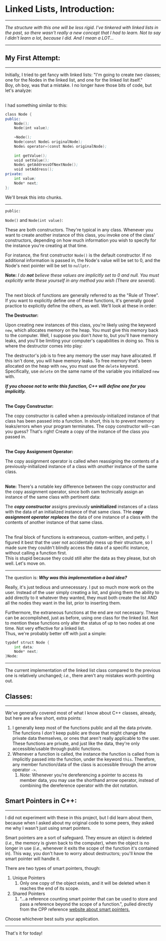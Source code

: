 # Linked Lists, Introduction:

---

*The structure with this one will be less rigid. I've tinkered with linked lists in the past, so there wasn't really a new concept that I had to learn. Not to say I didn't learn a lot, because I did. And I mean a LOT...*

---

## My First Attempt:

---

Initially, I tried to get fancy with linked lists: "I'm going to create *two* classes; one for the Nodes in the linked list, and one for the linked list itself."
<br>
Boy, oh boy, was that a mistake. I no longer have those bits of code, but let's analyze:
<br><br>

I had something similar to this:
```asm
class Node {
public:
    Node();
    Node(int value);
    
    ~Node();
    Node(const Node& originalNode);
    Node& operator=(const Node& originalNode);
    
    int getValue();
    void setValue();
    Node& getAddressOfNextNode();
    void setAddress();
private:
    int value;
    Node* next;
};
```
We'll break this into chunks.

---

`public:`
<br>

`Node()` and `Node(int value)`:
<br>

These are both constructors. They're typical in any class. Whenever you want to create another instance of this class, you invoke one of the class' constructors, depending on how much information you wish to specify for the instance you're creating at that time.
<br>

For instance, the first constructor `Node()` is the default constructor. If no additional information is passed in, the Node's value will be set to 0, and the Node's next pointer will be set to `nullptr`. 
<br>

**Note:** *I do **not** believe these values are implicitly set to 0 and null. You must explicitly write these yourself in any method you wish (There are several).*
<br><br>

The next block of functions are generally referred to as the "Rule of Three". If you want to explicitly define one of these functions, it's generally good practice to explicitly define the others, as well. We'll look at these in order:
<br>

**The Destructor:** 
<br>

Upon creating new instances of this class, you're likely using the keyword `new`, which allocates memory on the heap. You must give this memory back to the computer. Well, I suppose you don't *have* to, but you'll have memory leaks, and you'll be limiting your computer's capabilities in doing so. This is where the destructor comes into play:
<br>

The destructor's job is to free any memory the user may have allocated. If this isn't done, you will have memory leaks. To free memory that's been allocated on the heap with `new`, you must use the `delete` keyword. Specifically, use `delete` on the same name of the variable you initialized `new` with.
<br>

***If you choose not to write this function, C++ will define one for you implicitly.***
<br><br>

**The Copy Constructor:**
<br>

The copy constructor is called when a previously-initialized instance of that class has been passed into a function. In short, this is to prevent memory leaks/errors when your program terminates. The copy constructor will--can you guess? That's right! Create a copy of the instance of the class you passed in.
<br><br>

**The Copy Assignment Operator:**
<br>

The copy assignment operator is called when reassigning the contents of a previously-initialized instance of a class with *another* instance of the same class.
<br><br>

**Note:** There's a notable key difference between the copy constructor and the copy assignment operator, since both cam technically assign an instance of the same class with pertinent data:
<br>

The ***copy constructor*** assigns previously **uninitialized** instances of a class with the data of an initialized instance of that same class. THe ***copy assignment operator*** ***replaces*** the data of one instance of a class with the contents of another instance of that same class.
<br><br>

The final block of functions is extraneous, custom-written, and petty. I figured it best that the user not accidentally mess up their structure, so I made sure they couldn't blindly access the data of a specific instance, without calling a function first.
<br>
This is stupid because they could still alter the data as they please, but oh well. Let's move on.

---

The question is: ***Why was this implementation a bad idea?***
<br>

Really, it's just tedious and unnecessary. I put so much more work on the user. Instead of the user simply creating a list, and giving them the ability to add directly to it whatever they wanted, they must both create the list AND all the nodes they want in the list, prior to inserting them.
<br>

Furthermore, the extraneous functions at the end are not necessary. These can be accomplished, just as before, using one class for the linked list. Not to mention these functions only alter the status of up to two nodes at one time. Not very effective for a linked list.
<br>
Thus, we're probably better off with just a simple:
```asm
typdef struct Node {
    int data;
    Node* next;
}Node;
```

---

The current implementation of the linked list class compared to the previous one is relatively unchanged; *i.e.*, there aren't any mistakes worth pointing out.

## Classes:

---

We've generally covered most of what I know about C++ classes, already, but here are a few short, extra points:
<br>

1. I generally keep most of the functions public and all the data private. The functions I *don't* keep public are those that might change the private data themselves, or ones that aren't really applicable to the user. These functions are private, and just like the data, they're only accessible/usable through public functions.
2. Whenever a function is called, the instance the function is called from is implicitly passed into the function, under the keyword `this`. Therefore, any member function/data of the class is accessible through the arrow operator `->`.
   1. *Note:* Whenever you're dereferencing a pointer to access its member data, you may use the shorthand arrow operator, instead of combining the dereference operator with the dot notation.
   
## Smart Pointers in C++:

---

I did not experiment with these in this project, but I did learn about them, because when I asked about my original code to some peers, they asked me why I wasn't just using smart pointers.
<br>

Smart pointers are a sort of safeguard. They ensure an object is deleted (*i.e.*, the memory is given back to the computer), when the object is no longer in use (*i.e.*, whenever it exits the scope of the function it's contained in). This way, you don't have to worry about destructors; you'll know the smart pointer will handle it.
<br>

There are two types of smart pointers, though:
1. Unique Pointers
   1. Only one copy of the object exists, and it will be deleted when it reaches the end of its scope.
2. Shared Pointers
   1. "...a reference counting smart pointer that can be used to store and pass a reference beyond the scope of a function.", pulled directly from the CPP reference [website about smart pointers.](https://en.cppreference.com/book/intro/smart_pointers)

Choose whichever best suits your application.

---

That's it for today!